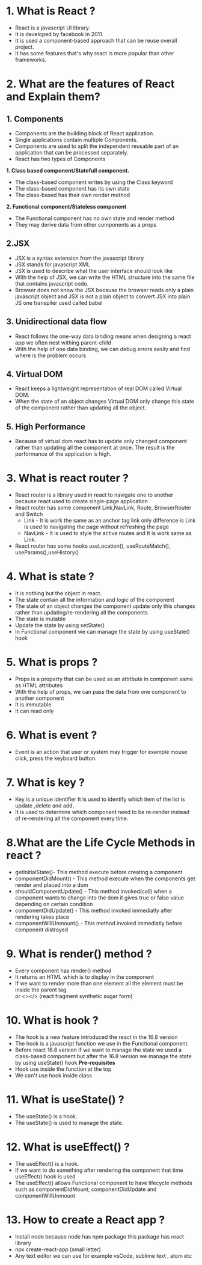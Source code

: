 # 1. What is React ?
- React is a javascript UI library.
- It is developed by facebook in 2011.
- It is used a component-based approach that can be reuse overall project.
- It has some features that's why react is more popular than other frameworks.

# 2. What are the features of React and Explain them?
## 1. Components
- Components are the building block of React application.
- Single applications contain multiple Components.
- Components are used to split the independent reusable part of an application that can be processed separately.
- React has two types of Components

**1. Class based component/Statefull component.**
- The class-based component writes by using the Class keyword
- The class-based component has its own state
- The class-based has their own render method

**2. Functional component/Stateless component**
- The Functional component has no own state and render method  
- They may derive data from other components as a props 

## 2.JSX
- JSX is a syntax extension from the javascript library
- JSX stands for javascript XML
- JSX is used to describe what the user interface should look like
- With the help of JSX, we can write the HTML structure into the same file that contains javascript code.
- Browser does not know the JSX because the browser reads only a plain javascript object and JSX is not a plain object to convert JSX into plain JS one transpiler used called babel

## 3. Unidirectional data flow
- React follows the one-way data binding means when designing a react app we often nest withing parent-child
- With the help of one data binding, we can debug errors easily and find where is the problem occurs 

## 4. Virtual DOM
- React keeps a lightweight representation of real DOM called Virtual DOM.
- When the state of an object changes Virtual DOM only change this state of the component rather than updating all the object.

## 5. High Performance
- Because of virtual dom react has to update only changed component rather than updating all the component at once. The result is the performance of the application is high.


# 3. What is react router ?
- React router is a library used in react to navigate one to another because react used to create single-page application
- React router has some component Link,NavLink, Route, BrowserRouter and Switch
    - Link - It is work the same as an anchor tag link only difference is Link is used to navigating the page without refreshing the page
    - NavLink - It is used to style the active routes and It is work same as Link.
- React router has some hooks useLocation(), useRouteMatch(), useParams(),useHistory()

# 4. What is state ?
- It is nothing but the object in react.
- The state contain all the information and logic of the component
- The state of an object changes the component update only this changes rather than updating/re-rendering all the components
- The state is mutable
- Update the state by using setState()
- In Functional component we can manage the state by using useState() hook

# 5. What is props ?
- Props is a property that can be used as an attribute in component same as HTML attributes
- With the help of props, we can pass the data from one component to another component
- It is immutable
- It can read only

# 6. What is event ?
-  Event is an action that user or system may trigger for example mouse click, press the keyboard button.

# 7. What is key ?
- Key is a unique identifier It is used to identify which item of the list is update ,delete and add.
- It is used to determine which component need to be re-render instead of re-rendering all the component every time. 

# 8.What are the Life Cycle Methods in react ?
- getInitialState()- This method execute before creating a component
- componentDidMount() - This method execute when the components get render and placed into a dom
- shouldComponentUpdate() - This method invoked(call) when a component wants to change into the dom it gives true or false value depending on certain condition
- componentDidUpdate() - This method invoked immediatly after rendering takes place
- componentWillUnmount() - This method invoked immediatly before component distroyed  

# 9. What is render() method ?
- Every component has render() method
- It returns an HTML which is to display in the component
- If we want to render more than one element all the element must be inside the parent tag <div></div> or <></> (react fragment synthetic sugar form)

# 10. What is hook ?
- The hook is a new feature introduced the react in the 16.8 version
- The hook is a javascript function we use in the Functional component.
- Before react 16.8 version if we want to manage the state we used a class-based component but after the 16.8 version we manage the state by using 
useState() hook
**Pre-requisites**
- Hook use inside the function at the top
- We can't use hook inside class

# 11. What is useState() ?
- The useState() is a hook.
- The useState() is used to manage the state.

# 12. What is useEffect() ?
- The useEffect() is a hook.
- If we want to do something after rendering the component that time useEffect() hook is used
- The useEffect() allows Functional component to have lifecycle methods such as componentDidMount, componentDidUpdate and componentWillUnmount

# 13. How to create a React app ?
- Install node because node has npm package this package has react library
- npx create-react-app <appname>(small letter)
- Any text editor we can use for example vsCode, sublime text , atom etc

